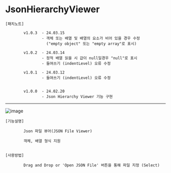# JsonHierarchyViewer

    [패치노트]
            
            v1.0.3  - 24.03.15
                    - 객체 또는 배열 및 배열의 요소가 비어 있을 경우 수정 
                      ("empty object" 또는 "empty array"로 표시)
                    
            v1.0.2  - 24.03.14 
                    - 정적 배열 읽을 시 값이 null일경우 "null"로 표시
                    - 들여쓰기 (indentLevel) 오류 수정
            
            v1.0.1  - 24.03.12
                    - 들여쓰기 (indentLevel) 오류 수정


            v1.0.0  - 24.02.20
                    - Json Hierarchy Viewer 기능 구현

 ---------------------------------------------------------------------------------------------
 
![image](https://github.com/kastro723/JsonHierarchyViewer/assets/55536937/2ed7fef0-e7f9-48e4-ad3a-b409852e240e)


    [기능설명]
    
            Json 파일 뷰어(JSON File Viewer)
            
            객체, 배열 형식 지원
            

    [사용방법]
    
            Drag and Drop or 'Open JSON File' 버튼을 통해 파일 지정 (Select)

            



